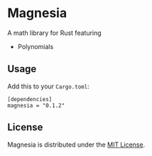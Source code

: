 # Magnesia

A math library for Rust featuring
* Polynomials

## Usage

Add this to your `Cargo.toml`:
```text
[dependencies]
magnesia = "0.1.2"
```

## License

Magnesia is distributed under the [MIT License](LICENSE.md).
